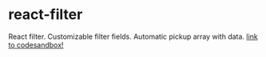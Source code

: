 # react-filter
React filter. Customizable filter fields. Automatic pickup array with data.
[link to codesandbox!](https://codesandbox.io/s/react-filter-nf2yn)
